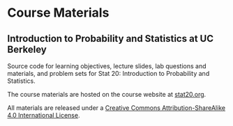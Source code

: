 # Course Materials
## Introduction to Probability and Statistics at UC Berkeley

Source code for learning objectives, lecture slides, lab questions and materials, and problem sets for Stat 20: Introduction to Probability and Statistics.

The course materials are hosted on the course website at [stat20.org](stat20.org).

All materials are released under a [Creative Commons Attribution-ShareAlike 4.0 International License](http://creativecommons.org/licenses/by-sa/4.0/).

<center>
<i class="fab fa-creative-commons fa-2x"></i><i class="fab fa-creative-commons-by fa-2x"></i><i class="fab fa-creative-commons-sa fa-2x"></i>
</center>

 